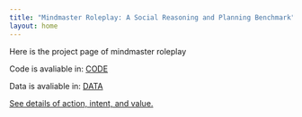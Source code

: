 ```yaml
---
title: "Mindmaster Roleplay: A Social Reasoning and Planning Benchmark"
layout: home
---
```


Here is the project page of mindmaster roleplay

Code is avaliable in: [CODE](https://github.com/caozh20/MindMaster-code)

Data is avaliable in: [DATA](https://huggingface.co/datasets/caozh20/MindMaster/tree/main)

<a href="https://mindmaster-team.github.io/mindmaster/details" class="floating-button">See details of action, intent, and value. </a>